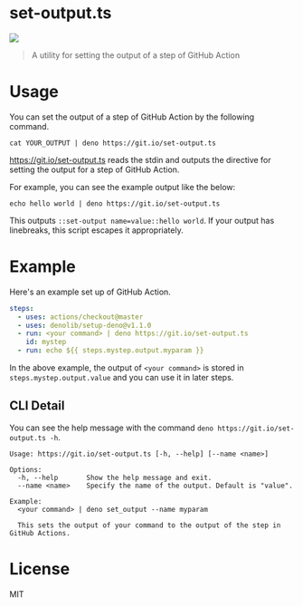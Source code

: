 # set-output.ts

<img src="https://github.com/kt3k/set-output.ts/workflows/Test/badge.svg" />

> A utility for setting the output of a step of GitHub Action

# Usage

You can set the output of a step of GitHub Action by the following command.

```
cat YOUR_OUTPUT | deno https://git.io/set-output.ts
```

https://git.io/set-output.ts reads the stdin and outputs the directive for setting the output for a step of GitHub Action.

For example, you can see the example output like the below:

```
echo hello world | deno https://git.io/set-output.ts
```

This outputs `::set-output name=value::hello world`. If your output has linebreaks, this script escapes it appropriately.

# Example

Here's an example set up of GitHub Action.

```yml
steps:
  - uses: actions/checkout@master
  - uses: denolib/setup-deno@v1.1.0
  - run: <your command> | deno https://git.io/set-output.ts
    id: mystep
  - run: echo ${{ steps.mystep.output.myparam }}
```

In the above example, the output of `<your command>` is stored in `steps.mystep.output.value` and you can use it in later steps.

## CLI Detail

You can see the help message with the command `deno https://git.io/set-output.ts -h`.

```
Usage: https://git.io/set-output.ts [-h, --help] [--name <name>]

Options:
  -h, --help       Show the help message and exit.
  --name <name>    Specify the name of the output. Default is "value".

Example:
  <your command> | deno set_output --name myparam

  This sets the output of your command to the output of the step in GitHub Actions.
```

# License

MIT
